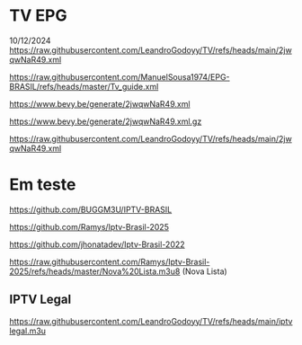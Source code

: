 # TV EPG
10/12/2024 https://raw.githubusercontent.com/LeandroGodoyy/TV/refs/heads/main/2jwqwNaR49.xml

https://raw.githubusercontent.com/ManuelSousa1974/EPG-BRASIL/refs/heads/master/Tv_guide.xml

https://www.bevy.be/generate/2jwqwNaR49.xml

https://www.bevy.be/generate/2jwqwNaR49.xml.gz

https://raw.githubusercontent.com/LeandroGodoyy/TV/refs/heads/main/2jwqwNaR49.xml

# Em teste
https://github.com/BUGGM3U/IPTV-BRASIL

https://github.com/Ramys/Iptv-Brasil-2025

https://github.com/jhonatadev/Iptv-Brasil-2022

https://raw.githubusercontent.com/Ramys/Iptv-Brasil-2025/refs/heads/master/Nova%20Lista.m3u8 (Nova Lista)

## IPTV Legal

https://raw.githubusercontent.com/LeandroGodoyy/TV/refs/heads/main/iptvlegal.m3u
